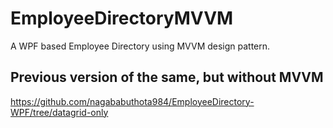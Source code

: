 # EmployeeDirectoryMVVM
A WPF based Employee Directory using MVVM design pattern.
## Previous version of the same, but without MVVM 
 https://github.com/nagababuthota984/EmployeeDirectory-WPF/tree/datagrid-only

